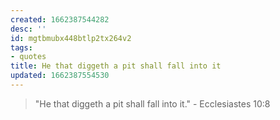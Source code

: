 ```yaml
---
created: 1662387544282
desc: ''
id: mgtbmubx448btlp2tx264v2
tags:
- quotes
title: He that diggeth a pit shall fall into it
updated: 1662387554530
---
```

   
> "He that diggeth a pit shall fall into it." - Ecclesiastes 10:8